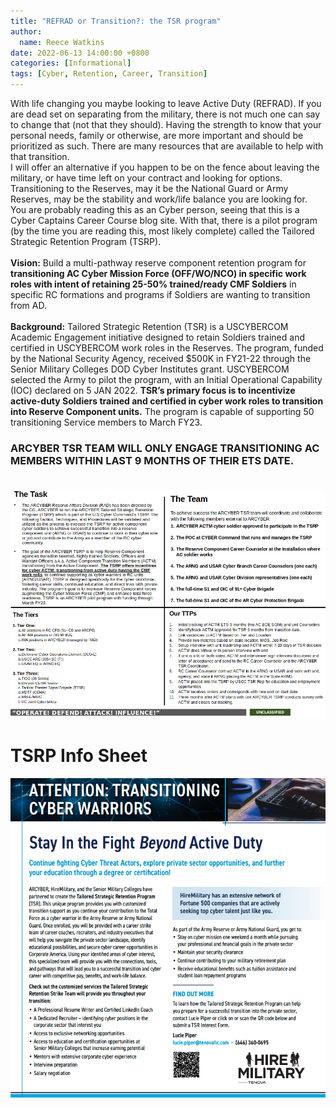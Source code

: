 ```yaml
---
title: "REFRAD or Transition?: the TSR program"
author: 
  name: Reece Watkins
date: 2022-06-13 14:00:00 +0800
categories: [Informational]
tags: [Cyber, Retention, Career, Transition]
---
```


With life changing you maybe looking to leave Active Duty (REFRAD). If you are dead set on separating from the military, there is not much one can say to change that (not that they should). Having the strength to know that your personal needs, family or otherwise, are more important and should be prioritized as such. There are many resources that are available to help with that transition. <br/>  I will offer an alternative if you happen to be on the fence about leaving the military, or have time left on your contract and looking for options. Transitioning to the Reserves, may it be the National Guard or Army Reserves, may be the stability and work/life balance you are looking for. <br/> You are probably reading this as an Cyber person, seeing that this is a Cyber Captains Career Course blog site. With that, there is a pilot program (by the time you are reading this, most likely complete) called the Tailored Strategic Retention Program (TSRP). <br/><br/>
**Vision:**  Build a multi-pathway reserve component retention program for **transitioning AC Cyber Mission Force (OFF/WO/NCO) in specific work roles with intent of retaining 25-50% trained/ready CMF Soldiers** in specific RC formations and programs if Soldiers are wanting to transition from AD. <br/><br/>
**Background:** Tailored Strategic Retention (TSR) is a USCYBERCOM Academic Engagement initiative designed to retain Soldiers trained and certified in USCYBERCOM work roles in the Reserves. The program, funded by the National Security Agency, received $500K in FY21-22 through the Senior Military Colleges DOD Cyber Institutes grant. USCYBERCOM selected the Army to pilot the program, with an Initial Operational Capability (IOC) declared on 5 JAN 2022. **TSR’s primary focus is to incentivize active-duty Soldiers trained and certified in cyber work roles to transition into Reserve Component units.** The program is capable of supporting 50 transitioning Service members to March FY23.

### ARCYBER TSR TEAM WILL ONLY ENGAGE TRANSITIONING AC MEMBERS WITHIN LAST 9 MONTHS OF THEIR ETS DATE.<br/><br/> 

![TSR-Quad](/assets/TSRP-quad-chart.png)

# TSRP Info Sheet
[![TSR-Info-Sheet](/assets/TSR-info-sheet.png)](https://www.hiremilitary.us/)